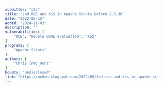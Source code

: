 ```yaml
---
submitter: "c2a"
title: "2nd RCE and XSS in Apache Struts before 2.5.30"
date: "2022-05-25"
added: "2024-11-03"
description: ""
vulnerabilities: [
    "RCE", "Double OGNL evaluation", "XSS"
]
programs: [
    "Apache Struts"
]
authors: [
    "Chris (@mc_0wn)"
]
bounty: "undisclosed"
link: "https://mc0wn.blogspot.com/2022/05/2nd-rce-and-xss-in-apache-struts-before-2530.html"
---
```




